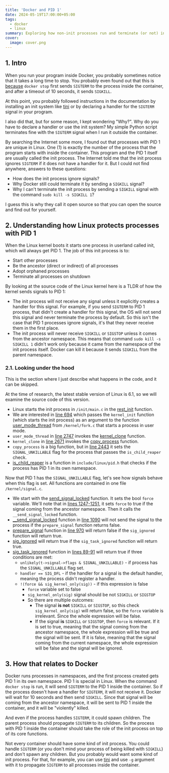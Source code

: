 ```yaml
---
title: 'Docker and PID 1'
date: 2024-05-19T17:00:00+05:00
tags:
  - docker
  - linux
summary: Exploring how non-init processes run and terminate (or not) inside the docker container running as PID 1.
cover:
  image: cover.png
---
```


## 1. Intro

When you run your program inside Docker, you probably sometimes notice that it takes a long time to stop. You probably even found out that this is [because](https://docs.docker.com/compose/faq/#why-do-my-services-take-10-seconds-to-recreate-or-stop) `docker stop` first sends `SIGTERM` to the process inside the container, and after a timeout of 10 seconds, it sends `SIGKILL`.

At this point, you probably followed instructions in the documentation by installing an init system like [tini](https://github.com/krallin/tini) or by declaring a handler for the `SIGTERM` signal in your program.

I also did that, but for some reason, I kept wondering "Why?". Why do you have to declare a handler or use the init system? My simple Python script terminates fine with the `SIGTERM` signal when I run it outside the container.

By searching the Internet some more, I found out that processes with PID 1 are unique in Linux. One (1) is exactly the number of the process that the program starts with inside the container. This program and the PID 1 itself are usually called the init process. The Internet told me that the init process ignores `SIGTERM` if it does not have a handler for it. But I could not find anywhere, answers to these questions:

- How does the init process ignore signals?
- Why Docker still could terminate it by sending a `SIGKILL` signal?
- Why I can't terminate the init process by sending a `SIGKILL` signal with the command `sudo kill -s SIGKILL 1`?

I guess this is why they call it open source so that you can open the source and find out for yourself.

## 2. Understanding how Linux protects processes with PID 1

When the Linux kernel boots it starts one process in userland called init, which will always get PID 1. The job of this init process is to:

- Start other processes
- Be the ancestor (direct or indirect) of all processes
- Adopt orphaned processes
- Terminate all processes on shutdown

By looking at the source code of the Linux kernel here is a TLDR of how the kernel sends signals to PID 1:

- The init process will not receive any signal unless it explicitly creates a handler for this signal. For example, if you send `SIGTERM` to PID 1 process, that didn't create a handler for this signal, the OS will not send this signal and never terminate the process by default. So this isn't the case that PID 1 processes ignore signals, it's that they never receive them in the first place.
- The init process will never receive `SIGKILL` or `SIGSTOP` unless it comes from the ancestor namespace. This means that command `sudo kill -s SIGKILL 1` didn't work only because it came from the namespace of the init process itself. Docker can kill it because it sends `SIGKILL` from the parent namespace.

### 2.1. Looking under the hood

This is the section where I just describe what happens in the code, and it can be skipped.

At the time of research, the latest stable version of Linux is 6.1, so we will examine the source code of this version.

- Linux starts the init process in `/init/main.c` in the [rest_init](https://github.com/torvalds/linux/blob/v6.1/init/main.c#L683-L730) function.
- We are interested in [line 694](https://github.com/torvalds/linux/blob/v6.1/init/main.c#L694) which passes the `kernel_init` function (which starts the init process) as an argument to the function [user_mode_thread](https://github.com/torvalds/linux/blob/v6.1/kernel/fork.c#L2737-L2748) from `/kernel/fork.c` that starts a process in user mode.
- `user_mode_thread` in [line 2747](https://github.com/torvalds/linux/blob/v6.1/kernel/fork.c#L2747) invokes the [kernel_clone](https://github.com/torvalds/linux/blob/v6.1/kernel/fork.c#L2630-L2715) function.
- `kernel_clone` in [line 2671](https://github.com/torvalds/linux/blob/v6.1/kernel/fork.c#L2671) invokes the  [copy_process](https://github.com/torvalds/linux/blob/v6.1/kernel/fork.c#L1988-L2557) function.
- `copy_process` is a big function, but in [line 2443](https://github.com/torvalds/linux/blob/v6.1/kernel/fork.c#L2443) it sets the `SIGNAL_UNKILLABLE` flag for the process that passes the `is_child_reaper` check.
- [is_child_reaper](https://github.com/torvalds/linux/blob/v6.1/include/linux/pid.h#L165-L168) is a function in `include/linux/pid.h` that checks if the process has PID 1 in its own namespace.

Now that PID 1 has the `SIGNAL_UNKILLABLE` flag, let's see how signals behave when this flag is set. All functions are contained in one file `/kernel/signal.c`.

- We start with the [send_signal_locked](https://github.com/torvalds/linux/blob/v6.1/kernel/signal.c#L1220-L1254) function. It sets the bool `force` variable. We'll note that in [lines 1247-1251](https://github.com/torvalds/linux/blob/v6.1/kernel/signal.c#L1247-L1251), it sets `force` to true if the signal coming from the ancestor namespace. Then it calls the `__send_signal_locked` function.
- [__send_signal_locked](https://github.com/torvalds/linux/blob/v6.1/kernel/signal.c#L1079-L1194) function in [line 1090](https://github.com/torvalds/linux/blob/v6.1/kernel/signal.c#L1090) will not send the signal to the process if the `prepare_signal` function returns false.
- [prepare_signal](https://github.com/torvalds/linux/blob/v6.1/kernel/signal.c#L906-L971) function in [line 970](https://github.com/torvalds/linux/blob/v6.1/kernel/signal.c#L970) will return false if the `sig_ignored` function will return true.
- [sig_ignored](https://github.com/torvalds/linux/blob/v6.1/kernel/signal.c#L101-L120) will return true if the `sig_task_ignored` function will return true.
- [sig_task_ignored](https://github.com/torvalds/linux/blob/v6.1/kernel/signal.c#L79-L99) function in [lines 89-91](https://github.com/torvalds/linux/blob/v6.1/kernel/signal.c#L89-L91) will return true if three conditions are met:
  - `unlikely(t->signal->flags & SIGNAL_UNKILLABLE)` - if process has the `SIGNAL_UNKILLABLE` flag set.
  - `handler == SIG_DFL` - if the handler for a signal is the default handler, meaning the process didn't register a handler.
  - `!(force && sig_kernel_only(sig))` - if this expression is false
    - `force` variable set to false
    - `sig_kernel_only(sig)` signal should be not `SIGKILL` or `SIGSTOP`
    - So there are multiple outcomes:
      - The signal **is not** `SIGKILL` or `SIGSTOP`, so this check `sig_kernel_only(sig)` will return false, so the `force` variable is irrelevant. Since the whole expression will be false.
      - If the signal **is** `SIGKILL` or `SIGSTOP`, then `force` is relevant. If it is set to true, meaning that the signal coming from the ancestor namespace, the whole expression will be true and the signal will be sent. If it is false, meaning that the signal coming from the current namespace, the whole expression will be false and the signal will be ignored.

## 3. How that relates to Docker

Docker runs processes in namespaces, and the first process created gets PID 1 in its own namespace. PID 1 is special in Linux. When the command `docker stop` is run, it will send `SIGTERM` to the PID 1 inside the container. So if the process doesn't have a handler for `SIGTERM`, it will not receive it. Docker will wait for 10 seconds and then send `SIGKILL`. Since that signal will be coming from the ancestor namespace, it will be sent to PID 1 inside the container, and it will be "violently" killed.

And even if the process handles `SIGTERM`, it could spawn children. The parent process should propagate `SIGTERM` to its children. So the process with PID 1 inside the container should take the role of the init process on top of its core functions.

Not every container should have some kind of init process. You could handle `SIGTERM` (or you don't mind your process of being killed with `SIGKILL`) and don't spawn any children. But you probably would want some kind of init process. For that, for example, you can use [tini](https://github.com/krallin/tini) and use `-g` argument with it to propagate `SIGTERM` to all processes inside the container.

